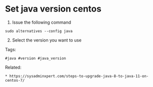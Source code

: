 # Set java version centos

1. Issue the following command
```
sudo alternatives --config java
```

2. Select the version you want to use


Tags:
```
#java #version #java_version
```

Related:
```
* https://sysadminxpert.com/steps-to-upgrade-java-8-to-java-11-on-centos-7/
```

